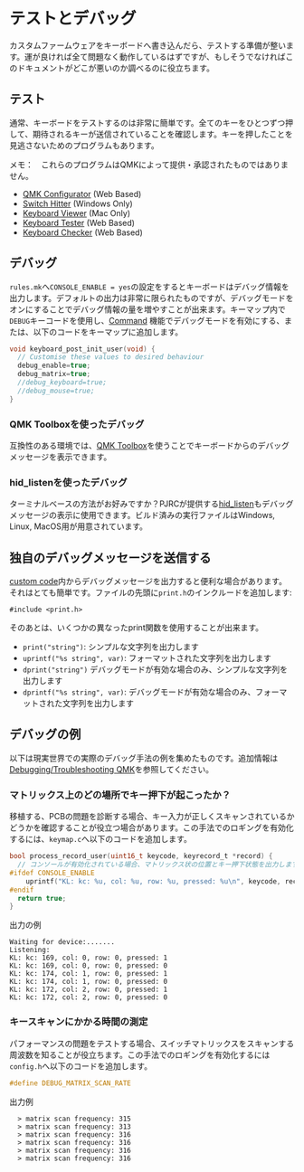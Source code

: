 # テストとデバッグ

カスタムファームウェアをキーボードへ書き込んだら、テストする準備が整います。運が良ければ全て問題なく動作しているはずですが、もしそうでなければこのドキュメントがどこが悪いのか調べるのに役立ちます。

## テスト

通常、キーボードをテストするのは非常に簡単です。全てのキーをひとつずつ押して、期待されるキーが送信されていることを確認します。キーを押したことを見逃さないためのプログラムもあります。

メモ：　これらのプログラムはQMKによって提供・承認されたものではありません。

* [QMK Configurator](https://config.qmk.fm/#/test/) (Web Based)
* [Switch Hitter](https://web.archive.org/web/20190413233743/https://elitekeyboards.com/switchhitter.php) (Windows Only)
* [Keyboard Viewer](https://www.imore.com/how-use-keyboard-viewer-your-mac) (Mac Only)
* [Keyboard Tester](http://www.keyboardtester.com) (Web Based)
* [Keyboard Checker](http://keyboardchecker.com) (Web Based)

## デバッグ

`rules.mk`へ`CONSOLE_ENABLE = yes`の設定をするとキーボードはデバッグ情報を出力します。デフォルトの出力は非常に限られたものですが、デバッグモードをオンにすることでデバッグ情報の量を増やすことが出来ます。キーマップ内で`DEBUG`キーコードを使用し、[Command](feature_command.md) 機能でデバッグモードを有効にする、または、以下のコードをキーマップに追加します。

```c
void keyboard_post_init_user(void) {
  // Customise these values to desired behaviour
  debug_enable=true;
  debug_matrix=true;
  //debug_keyboard=true;
  //debug_mouse=true;
}
```

### QMK Toolboxを使ったデバッグ

互換性のある環境では、[QMK Toolbox](https://github.com/qmk/qmk_toolbox)を使うことでキーボードからのデバッグメッセージを表示できます。

### hid_listenを使ったデバッグ

ターミナルベースの方法がお好みですか？PJRCが提供する[hid_listen](https://www.pjrc.com/teensy/hid_listen.html)もデバッグメッセージの表示に使用できます。ビルド済みの実行ファイルはWindows, Linux, MacOS用が用意されています。

<!-- FIXME: Describe the debugging messages here. -->

## 独自のデバッグメッセージを送信する

[custom code](custom_quantum_functions.md)内からデバッグメッセージを出力すると便利な場合があります。それはとても簡単です。ファイルの先頭に`print.h`のインクルードを追加します:

    #include <print.h>

そのあとは、いくつかの異なったprint関数を使用することが出来ます。

* `print("string")`: シンプルな文字列を出力します
* `uprintf("%s string", var)`: フォーマットされた文字列を出力します
* `dprint("string")` デバッグモードが有効な場合のみ、シンプルな文字列を出力します
* `dprintf("%s string", var)`: デバッグモードが有効な場合のみ、フォーマットされた文字列を出力します

## デバッグの例

以下は現実世界での実際のデバッグ手法の例を集めたものです。追加情報は[Debugging/Troubleshooting QMK](faq_debug.md)を参照してください。

### マトリックス上のどの場所でキー押下が起こったか？

移植する、PCBの問題を診断する場合、キー入力が正しくスキャンされているかどうかを確認することが役立つ場合があります。この手法でのロギングを有効化するには、`keymap.c`へ以下のコードを追加します。

```c
bool process_record_user(uint16_t keycode, keyrecord_t *record) {
  // コンソールが有効化されている場合、マトリックス状の位置とキー押下状態を出力します
#ifdef CONSOLE_ENABLE
    uprintf("KL: kc: %u, col: %u, row: %u, pressed: %u\n", keycode, record->event.key.col, record->event.key.row, record->event.pressed);
#endif 
  return true;
}
```

出力の例
```text
Waiting for device:.......
Listening:
KL: kc: 169, col: 0, row: 0, pressed: 1
KL: kc: 169, col: 0, row: 0, pressed: 0
KL: kc: 174, col: 1, row: 0, pressed: 1
KL: kc: 174, col: 1, row: 0, pressed: 0
KL: kc: 172, col: 2, row: 0, pressed: 1
KL: kc: 172, col: 2, row: 0, pressed: 0
```

### キースキャンにかかる時間の測定

パフォーマンスの問題をテストする場合、スイッチマトリックスをスキャンする周波数を知ることが役立ちます。この手法でのロギングを有効化するには`config.h`へ以下のコードを追加します。


```c
#define DEBUG_MATRIX_SCAN_RATE
```

出力例
```text
  > matrix scan frequency: 315
  > matrix scan frequency: 313
  > matrix scan frequency: 316
  > matrix scan frequency: 316
  > matrix scan frequency: 316
  > matrix scan frequency: 316
```
